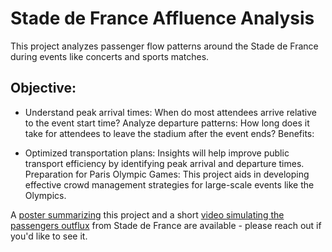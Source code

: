 # Stade de France Affluence Analysis
This project analyzes passenger flow patterns around the Stade de France during events like concerts and sports matches.

## Objective:

- Understand peak arrival times: When do most attendees arrive relative to the event start time?
Analyze departure patterns: How long does it take for attendees to leave the stadium after the event ends?
Benefits:

- Optimized transportation plans: Insights will help improve public transport efficiency by identifying peak arrival and departure times.
Preparation for Paris Olympic Games: This project aids in developing effective crowd management strategies for large-scale events like the Olympics.

A [poster summarizing](https://github.com/meomaiyeu123/Analyse-des-affluences-des-voyageurs/blob/main/poster_NGUYEN_Minh_Duy.pdf) this project and a short [video simulating the passengers outflux](https://github.com/meomaiyeu123/Analyse-des-affluences-des-voyageurs/blob/main/Simulation_FinaleRugby_SortieStadeDeFrance.mp4) from Stade de France are available - please reach out if you'd like to see it.

